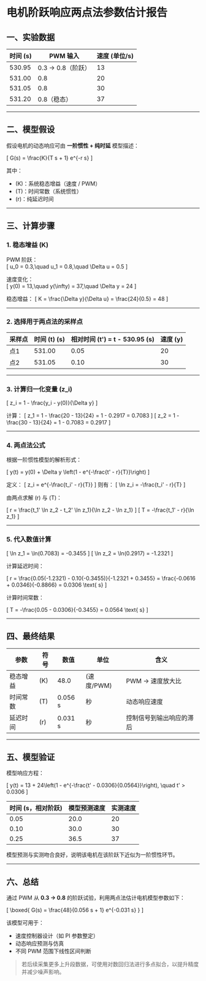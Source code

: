 # 电机阶跃响应两点法参数估计报告

## 一、实验数据

| 时间 (s) | PWM 输入 | 速度 (单位/s) |
|-----------|-----------|----------------|
| 530.95 | 0.3 → 0.8（阶跃） | 13 |
| 531.00 | 0.8 | 20 |
| 531.05 | 0.8 | 30 |
| 531.20 | 0.8（稳态） | 37 |

---

## 二、模型假设

假设电机的动态响应可由 **一阶惯性 + 纯时延** 模型描述：

\[
G(s) = \frac{K}{T s + 1} e^{-r s}
\]

其中：
- \(K\)：系统稳态增益（速度 / PWM）
- \(T\)：时间常数（系统惯性）
- \(r\)：纯延迟时间

---

## 三、计算步骤

### 1. 稳态增益 \(K\)

PWM 阶跃：  
\[
u_0 = 0.3,\quad u_1 = 0.8,\quad \Delta u = 0.5
\]

速度变化：  
\[
y(0) = 13,\quad y(\infty) = 37,\quad \Delta y = 24
\]

稳态增益：
\[
K = \frac{\Delta y}{\Delta u} = \frac{24}{0.5} = 48
\]

---

### 2. 选择用于两点法的采样点

| 采样点 | 时间 \(t\) (s) | 相对时间 \(t'\) = t - 530.95 (s) | 速度 \(y\) |
|----------|----------------|------------------------------------|-------------|
| 点1 | 531.00 | 0.05 | 20 |
| 点2 | 531.05 | 0.10 | 30 |

---

### 3. 计算归一化变量 \(z_i\)

\[
z_i = 1 - \frac{y_i - y(0)}{\Delta y}
\]

计算：
\[
z_1 = 1 - \frac{20 - 13}{24} = 1 - 0.2917 = 0.7083
\]
\[
z_2 = 1 - \frac{30 - 13}{24} = 1 - 0.7083 = 0.2917
\]

---

### 4. 两点法公式

根据一阶惯性模型的解析形式：

\[
y(t) = y(0) + \Delta y \left(1 - e^{-\frac{t' - r}{T}}\right)
\]

定义：
\[
z_i = e^{-\frac{t_i' - r}{T}}
\]
则有：
\[
\ln z_i = -\frac{t_i' - r}{T}
\]

由两点求解 \(r\) 与 \(T\)：

\[
r = \frac{t_1' \ln z_2 - t_2' \ln z_1}{\ln z_2 - \ln z_1}
\]
\[
T = -\frac{t_1' - r}{\ln z_1}
\]

---

### 5. 代入数值计算

\[
\ln z_1 = \ln(0.7083) = -0.3455
\]
\[
\ln z_2 = \ln(0.2917) = -1.2321
\]

计算延迟时间：

\[
r = \frac{0.05(-1.2321) - 0.10(-0.3455)}{-1.2321 + 0.3455}
   = \frac{-0.0616 + 0.0346}{-0.8866}
   = 0.0306 \text{ s}
\]

计算时间常数：

\[
T = -\frac{0.05 - 0.0306}{-0.3455} = 0.0564 \text{ s}
\]

---

## 四、最终结果

| 参数 | 符号 | 数值 | 单位 | 含义 |
|------|------|-------|------|------|
| 稳态增益 | \(K\) | 48.0 | (速度/PWM) | PWM → 速度放大比 |
| 时间常数 | \(T\) | 0.056 s | 秒 | 动态响应速度 |
| 延迟时间 | \(r\) | 0.031 s | 秒 | 控制信号到输出响应的滞后 |

---

## 五、模型验证

模型响应方程：

\[
y(t) = 13 + 24\left(1 - e^{-\frac{t' - 0.0306}{0.0564}}\right), \quad t' > 0.0306
\]

| 时间 (s，相对阶跃) | 模型预测速度 | 实测速度 |
|----------------------|---------------|------------|
| 0.05 | 20.0 | 20 |
| 0.10 | 30.0 | 30 |
| 0.25 | 36.5 | 37 |

模型预测与实测吻合良好，说明该电机在该阶跃下近似为一阶惯性环节。

---

## 六、总结

通过 PWM 从 **0.3 → 0.8** 的阶跃试验，利用两点法估计电机模型参数如下：

\[
\boxed{
G(s) = \frac{48}{0.056 s + 1} e^{-0.031 s}
}
\]

该模型可用于：
- 速度控制器设计（如 PI 参数整定）
- 动态响应预测与仿真
- 不同 PWM 范围下线性区间判断

> 若后续采集更多上升段数据，可使用对数回归法进行多点拟合，以提升精度并减少噪声影响。
